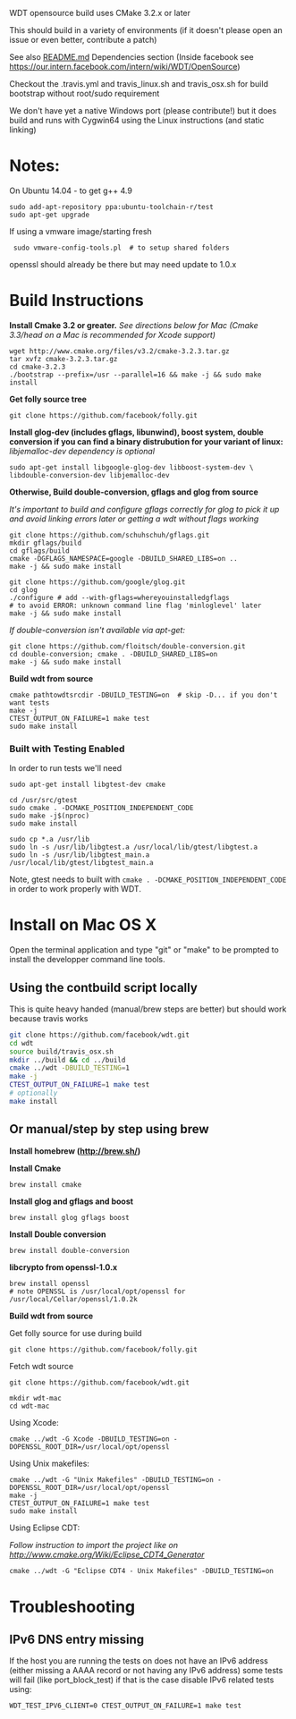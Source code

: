 WDT opensource build uses CMake 3.2.x or later

This should build in a variety of environments (if it doesn't please open
an issue or even better, contribute a patch)

See also [README.md](../README.md#dependencies) Dependencies section
(Inside facebook see https://our.intern.facebook.com/intern/wiki/WDT/OpenSource)

Checkout the .travis.yml and travis_linux.sh and travis_osx.sh
for build bootstrap without root/sudo requirement

We don't have yet a native Windows port (please contribute!) but it does
build and runs with Cygwin64 using the Linux instructions (and static linking)

# Notes:
 On Ubuntu 14.04 - to get g++ 4.9
 ```
 sudo add-apt-repository ppa:ubuntu-toolchain-r/test
 sudo apt-get upgrade
 ```
If using a vmware image/starting fresh
```
 sudo vmware-config-tools.pl  # to setup shared folders
```

openssl should already be there but may need update to 1.0.x

# Build Instructions
__Install Cmake 3.2 or greater.__
*See directions below for Mac
(Cmake 3.3/head on a Mac is recommended for Xcode support)*
```
wget http://www.cmake.org/files/v3.2/cmake-3.2.3.tar.gz
tar xvfz cmake-3.2.3.tar.gz
cd cmake-3.2.3
./bootstrap --prefix=/usr --parallel=16 && make -j && sudo make install
```
__Get folly source tree__
```
git clone https://github.com/facebook/folly.git
```
__Install glog-dev (includes gflags, libunwind), boost system, double conversion
if you can find a binary distrubution for your variant of linux:__
*libjemalloc-dev dependency is optional*

```
sudo apt-get install libgoogle-glog-dev libboost-system-dev \
libdouble-conversion-dev libjemalloc-dev
```

__Otherwise, Build double-conversion, gflags and glog from source__

*It's important to build and configure gflags correctly for glog to pick it up
and avoid linking errors later or getting a wdt without flags working*
```
git clone https://github.com/schuhschuh/gflags.git
mkdir gflags/build
cd gflags/build
cmake -DGFLAGS_NAMESPACE=google -DBUILD_SHARED_LIBS=on ..
make -j && sudo make install
```

```
git clone https://github.com/google/glog.git
cd glog
./configure # add --with-gflags=whereyouinstalledgflags
# to avoid ERROR: unknown command line flag 'minloglevel' later
make -j && sudo make install
```

*If double-conversion isn't available via apt-get:*
```
git clone https://github.com/floitsch/double-conversion.git
cd double-conversion; cmake . -DBUILD_SHARED_LIBS=on
make -j && sudo make install
```


__Build wdt from source__
```
cmake pathtowdtsrcdir -DBUILD_TESTING=on  # skip -D... if you don't want tests
make -j
CTEST_OUTPUT_ON_FAILURE=1 make test
sudo make install
```

### Built with Testing Enabled

In order to run tests we'll need

```shell script
sudo apt-get install libgtest-dev cmake

cd /usr/src/gtest
sudo cmake . -DCMAKE_POSITION_INDEPENDENT_CODE
sudo make -j$(nproc)
sudo make install

sudo cp *.a /usr/lib
sudo ln -s /usr/lib/libgtest.a /usr/local/lib/gtest/libgtest.a
sudo ln -s /usr/lib/libgtest_main.a /usr/local/lib/gtest/libgtest_main.a
```

Note, gtest needs to built with `cmake . -DCMAKE_POSITION_INDEPENDENT_CODE` in order to work properly with WDT.

# Install on Mac OS X

Open the terminal application and type "git" or "make" to be prompted to install the developper command line tools.


## Using the contbuild script locally

This is quite heavy handed (manual/brew steps are better) but should work because travis works

```sh
git clone https://github.com/facebook/wdt.git
cd wdt
source build/travis_osx.sh
mkdir ../build && cd ../build
cmake ../wdt -DBUILD_TESTING=1
make -j
CTEST_OUTPUT_ON_FAILURE=1 make test
# optionally
make install
```

## Or manual/step by step using brew

__Install homebrew (http://brew.sh/)__


__Install Cmake__

```
brew install cmake
```

__Install glog and gflags and boost__
```sh
brew install glog gflags boost
```
__Install Double conversion__
```
brew install double-conversion
```

__libcrypto from openssl-1.0.x__

```
brew install openssl
# note OPENSSL is /usr/local/opt/openssl for  /usr/local/Cellar/openssl/1.0.2k
```


__Build wdt from source__

Get folly source for use during build
```
git clone https://github.com/facebook/folly.git
```
Fetch wdt source
```
git clone https://github.com/facebook/wdt.git
```

```
mkdir wdt-mac
cd wdt-mac
```
Using Xcode:
```
cmake ../wdt -G Xcode -DBUILD_TESTING=on -DOPENSSL_ROOT_DIR=/usr/local/opt/openssl
```

Using Unix makefiles:
```
cmake ../wdt -G "Unix Makefiles" -DBUILD_TESTING=on -DOPENSSL_ROOT_DIR=/usr/local/opt/openssl
make -j
CTEST_OUTPUT_ON_FAILURE=1 make test
sudo make install
```

Using Eclipse CDT:

*Follow instruction to import the project like on
http://www.cmake.org/Wiki/Eclipse_CDT4_Generator*
```
cmake ../wdt -G "Eclipse CDT4 - Unix Makefiles" -DBUILD_TESTING=on
```


# Troubleshooting

## IPv6 DNS entry missing
If the host you are running the tests on does not have an IPv6 address (either
missing a AAAA record or not having any IPv6 address) some tests will fail
(like port_block_test) if that is the case disable IPv6 related tests using:
```
WDT_TEST_IPV6_CLIENT=0 CTEST_OUTPUT_ON_FAILURE=1 make test
```
